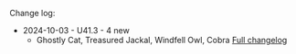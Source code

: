 Change log:
* 2024-10-03 - U41.3 - 4 new
  * Ghostly Cat, Treasured Jackal, Windfell Owl, Cobra
[Full changelog](Changelog.md)
